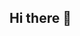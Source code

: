 ## Hi there 👋

<!--
**indiiira/indiiira** is a ✨ _special_ ✨ repository because its `README.md` (this file) appears on your GitHub profile.

[![Top Langs](https://github-readme-stats.vercel.app/api/top-langs/?username=indiiira&layout=compact)](https://github.com/anuraghazra/github-readme-stats)

[![GitHub Streak](https://github-readme-streak-stats.herokuapp.com/?user=indiiira)](https://git.io/streak-stats)
